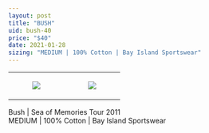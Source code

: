 ```yaml
---
layout: post
title: "BUSH"
uid: bush-40
price: "$40"
date: 2021-01-28
sizing: "MEDIUM | 100% Cotton | Bay Island Sportswear"
---
```




<table style="width:100%;"><tr><td style="vertical-align:top;">
      <figure class="tmblr-full" data-orig-height="2048" data-orig-width="1365" data-orig-src="https://concertshirts.netlify.app/shirts/0475/0475-01.jpg"><img src="https://64.media.tumblr.com/0c1bb3b4072cd3592ef8109bfcac52d8/db0b083d047a7907-38/s540x810/95edbae5506545821f6982640a68090469ff0107.jpg" data-orig-height="2048" data-orig-width="1365" data-orig-src="https://concertshirts.netlify.app/shirts/0475/0475-01.jpg"/></figure></td>
    <td style="vertical-align:top;">
      <figure class="tmblr-full" data-orig-height="2048" data-orig-width="1365" data-orig-src="https://concertshirts.netlify.app/shirts/0475/0475-02.jpg"><img src="https://64.media.tumblr.com/e9237b0080f8aab1b090a7c44242ed23/db0b083d047a7907-32/s540x810/f0231819a55fc411ccdd1b898f258765e9674e21.jpg" data-orig-height="2048" data-orig-width="1365" data-orig-src="https://concertshirts.netlify.app/shirts/0475/0475-02.jpg"/></figure></td>
  </tr></table><p>
  Bush | Sea of Memories Tour 2011<br/>MEDIUM | 100% Cotton | Bay Island Sportswear
</p>
